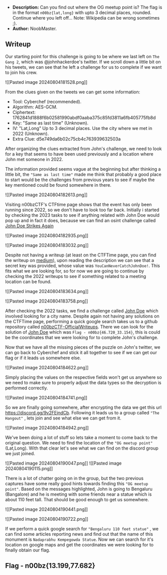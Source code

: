 * **Description:** Can you find out where the OG meetup point is? The flag is in the format `n00bz{lat,long}` with upto 3 decimal places, rounded. Continue where you left off... Note: Wikipedia can be wrong sometimes ;).
* **Author:** NoobMaster.
## Writeup

Our starting point for this challenge is going to be where we last left on `The Gang 2`, which was @johnhackerdoe's twitter. If we scroll down a little bit on his tweets, we can see that he left a challenge for us  to complete if we want to join his crew. 

![[Pasted image 20240804181528.png]]

From the clues given on the tweets we can get some information:
* Tool: Cyberchef (recommended).
* Algorithm: AES-GCM.
* Ciphertext: 1762841d1888f6b02581990abdf0aaba375c85fd3811a6fb405775fb8d
* Key: "Same as last time" (Unknown).
* IV: "Lat,Long" Up to 3 decimal places. Use the city where we met in 2022 (Unknown).
* Extra Clue: d5e749da6b02c75cb4c763939632503a

After organizing the clues extracted from John's challenge, we need to look for a key that seems to have been used previously and a location where John met someone in 2022. 

The information provided seems vague at the beginning but after thinking a little bit, the `"Same as last time"` made me think that probably a good place to start would be the challenges from previous years to see if maybe the key mentioned could be found somewhere in there.

![[Pasted image 20240804182613.png]]

Visiting n00bzCTF's CTFtime page shows that the event has only been running since 2022, so we don't have to look too far back. Initially i started by checking the 2023 tasks to see if anything related with John Doe would pop up and in fact it does, because we can find an osint challenge called [John Doe Strikes Again](https://ctftime.org/task/25539)

![[Pasted image 20240804182935.png]]

![[Pasted image 20240804183032.png]]

Despite not having a writeup (at least on the CTFTime page, you can find the writeup on [medium](https://medium.com/@khalyylgam/n00bzctf-2023-osint-writeup-2b7cbe4da1c7)), upon reading the description we can see that a secret key was provided, whose value was `YouCanNeverCatchJohnDoe!`. This fits what we are looking for, so for now we are going to continue by checking the 2022 writeups to see if something related to a meeting location can be found.

![[Pasted image 20240804183634.png]]

![[Pasted image 20240804183758.png]]

After checking the 2022 tasks, we find a challenge called [John Doe](https://ctftime.org/task/22110) which involved looking for a city name. Despite again not having any solutions on the CTFTime page, performing a quick google search takes us to a github repository called [n00bzCTF-OfficialWriteups](https://github.com/n00bzUnit3d/n00bzCTF-OfficialWriteups/tree/main). There we can look for the solution of [John Doe](https://ctftime.org/task/22110) which was `Flag - n00bz{46.720_33.154}`, this is could be the coordinates that we were looking for to complete John's challenge.

Now that we have all the missing pieces of the puzzle on John's twitter, we can go back to Cyberchef and stick it all together to see if we can get our flag or if it leads us somewhere else. 

![[Pasted image 20240804184622.png]]

Simply placing the values on the respective fields won't get us anywhere so we need to make sure to properly adjust the data types so the decryption is performed correctly.

![[Pasted image 20240804184741.png]]

So we are finally going somewhere, after encrypting the data we get this url https://discord.gg/9v2FEjndCb. Following it leads us to a group called `"The Hangout"` , lets join and see what else we can get from it.

![[Pasted image 20240804184942.png]]

We've been doing a lot of stuff so lets take a moment to come back to the original question. We need to find the location of the `"OG meetup point"` (Lat,Long). With that clear let's see what we can find on the discord group we just joined.

![[Pasted image 20240804190047.png]]
![[Pasted image 20240804190115.png]]

There is a lot of chatter going on in the group, but the two previous captures have some really good hints towards finding this `"OG meetup point"`. Based on the messages highlighted, John is going to Bengaluru (Bangalore) and he is meeting with some friends near a statue which is about 110 feet tall. That should be good enough to get us somewhere.

![[Pasted image 20240804190441.png]]

![[Pasted image 20240804190722.png]]

If we perform a quick google search for `"Bengaluru 110 feet statue"` , we can find some articles reporting news and find out that the name of this monument is `Nadaprabhu Kempegowda Statue`. Now we can search for it's location on google maps and get the coordinates we were looking for to finally obtain our flag.
## Flag - n00bz{13.199,77.682}